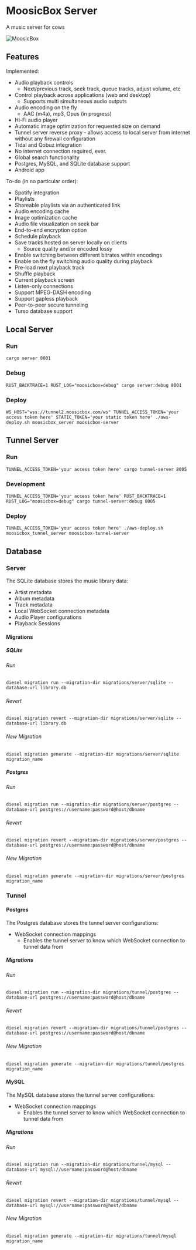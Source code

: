 # MoosicBox Server

A music server for cows

![MoosicBox](https://github.com/MoosicBox/Files/blob/master/animation.gif?raw=true)

## Features

Implemented:

- Audio playback controls
  - Next/previous track, seek track, queue tracks, adjust volume, etc
- Control playback across applications (web and desktop)
  - Supports multi simultaneous audio outputs
- Audio encoding on the fly
  - AAC (m4a), mp3, Opus (in progress)
- Hi-Fi audio player
- Automatic image optimization for requested size on demand
- Tunnel server reverse proxy - allows access to local server from internet without any firewall configuration
- Tidal and Qobuz integration
- No internet connection required, ever.
- Global search functionality
- Postgres, MySQL, and SQLite database support
- Android app

To-do (in no particular order):

- Spotify integration
- Playlists
- Shareable playlists via an authenticated link
- Audio encoding cache
- Image optimization cache
- Audio file visualization on seek bar
- End-to-end encryption option
- Schedule playback
- Save tracks hosted on server locally on clients
  - Source quality and/or encoded lossy
- Enable switching between different bitrates within encodings
- Enable on the fly switching audio quality during playback
- Pre-load next playback track
- Shuffle playback
- Current playback screen
- Listen-only connections
- Support MPEG-DASH encoding
- Support gapless playback
- Peer-to-peer secure tunneling
- Turso database support

## Local Server

### Run

`cargo server 8001`

### Debug

`RUST_BACKTRACE=1 RUST_LOG="moosicbox=debug" cargo server:debug 8001`

### Deploy

`WS_HOST="wss://tunnel2.moosicbox.com/ws" TUNNEL_ACCESS_TOKEN='your access token here' STATIC_TOKEN='your static token here' ./aws-deploy.sh moosicbox_server moosicbox-server`

## Tunnel Server

### Run

`TUNNEL_ACCESS_TOKEN='your access token here' cargo tunnel-server 8005`

### Development

`TUNNEL_ACCESS_TOKEN='your access token here' RUST_BACKTRACE=1 RUST_LOG="moosicbox=debug" cargo tunnel-server:debug 8005`

### Deploy

`TUNNEL_ACCESS_TOKEN='your access token here' ./aws-deploy.sh moosicbox_tunnel_server moosicbox-tunnel-server`

## Database

### Server

The SQLite database stores the music library data:

- Artist metadata
- Album metadata
- Track metadata
- Local WebSocket connection metadata
- Audio Player configurations
- Playback Sessions

#### Migrations

##### SQLite

###### Run

`diesel migration run --migration-dir migrations/server/sqlite --database-url library.db`

###### Revert

`diesel migration revert --migration-dir migrations/server/sqlite --database-url library.db`

###### New Migration

`diesel migration generate --migration-dir migrations/server/sqlite migration_name`

##### Postgres

###### Run

`diesel migration run --migration-dir migrations/server/postgres --database-url postgres://username:password@host/dbname`

###### Revert

`diesel migration revert --migration-dir migrations/server/postgres --database-url postgres://username:password@host/dbname`

###### New Migration

`diesel migration generate --migration-dir migrations/server/postgres migration_name`

### Tunnel

#### Postgres

The Postgres database stores the tunnel server configurations:

- WebSocket connection mappings
  - Enables the tunnel server to know which WebSocket connection to tunnel data from

##### Migrations

###### Run

`diesel migration run --migration-dir migrations/tunnel/postgres --database-url postgres://username:password@host/dbname`

###### Revert

`diesel migration revert --migration-dir migrations/tunnel/postgres --database-url postgres://username:password@host/dbname`

###### New Migration

`diesel migration generate --migration-dir migrations/tunnel/postgres migration_name`

#### MySQL

The MySQL database stores the tunnel server configurations:

- WebSocket connection mappings
  - Enables the tunnel server to know which WebSocket connection to tunnel data from

##### Migrations

###### Run

`diesel migration run --migration-dir migrations/tunnel/mysql --database-url mysql://username:password@host/dbname`

###### Revert

`diesel migration revert --migration-dir migrations/tunnel/mysql --database-url mysql://username:password@host/dbname`

###### New Migration

`diesel migration generate --migration-dir migrations/tunnel/mysql migration_name`
